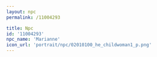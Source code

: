 ```yaml
---
layout: npc
permalink: /11004293

title: Npc
id: '11004293'
npc_name: 'Marianne'
icon_url: 'portrait/npc/02010100_he_childwoman1_p.png'
---
```

